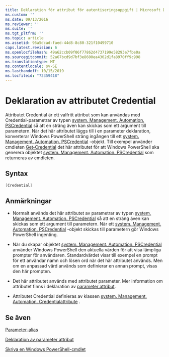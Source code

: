 ```yaml
---
title: Deklaration för attribut för autentiseringsuppgift | Microsoft Docs
ms.custom: ''
ms.date: 09/13/2016
ms.reviewer: ''
ms.suite: ''
ms.tgt_pltfrm: ''
ms.topic: article
ms.assetid: 96a5dcad-faed-44d8-8c80-321f10499710
caps.latest.revision: 6
ms.openlocfilehash: 49a62ccb09f06f77862d4737199e58293e7fbe0a
ms.sourcegitcommit: 52a67bcd9d7bf3e8600ea4302d1fa8970ff9c998
ms.translationtype: MT
ms.contentlocale: sv-SE
ms.lasthandoff: 10/15/2019
ms.locfileid: "72359418"
---
```

# <a name="credential-attribute-declaration"></a>Deklaration av attributet Credential

Attributet Credential är ett valfritt attribut som kan användas med Credential-parametrar av typen [system. Management. Automation. PSCredential](/dotnet/api/System.Management.Automation.PSCredential) så att en sträng även kan skickas som ett argument till parametern. När det här attributet läggs till i en parameter deklaration, konverterar Windows PowerShell sträng ingången till ett [system. Management. Automation. PSCredential](/dotnet/api/System.Management.Automation.PSCredential) -objekt. Till exempel använder cmdleten [Get-Credential](/powershell/module/Microsoft.PowerShell.Security/Get-Credential) det här attributet för att Windows PowerShell ska generera objektet [system. Management. Automation. PSCredential](/dotnet/api/System.Management.Automation.PSCredential) som returneras av cmdleten.

## <a name="syntax"></a>Syntax

```csharp
[Credential]
```

## <a name="remarks"></a>Anmärkningar

- Normalt används det här attributet av parametrar av typen [system. Management. Automation. PSCredential](/dotnet/api/System.Management.Automation.PSCredential) så att en sträng även kan skickas som ett argument till parametern. När ett [system. Management. Automation. PSCredential](/dotnet/api/System.Management.Automation.PSCredential) -objekt skickas till parametern gör Windows PowerShell ingenting.

- När du skapar objektet [system. Management. Automation. PSCredential](/dotnet/api/System.Management.Automation.PSCredential) använder Windows PowerShell den aktuella värden för att visa lämpliga prompter för användaren. Standardvärdet visar till exempel en prompt för ett användar namn och lösen ord när det här attributet används. Men om en anpassad värd används som definierar en annan prompt, visas den här prompten.

- Det här attributet används med attributet parameter. Mer information om attributet finns i deklaration av [parameter attribut](./parameter-attribute-declaration.md).

- Attributet Credential definieras av klassen [system. Management. Automation. Credentialattribute](/dotnet/api/System.Management.Automation.CredentialAttribute) .

## <a name="see-also"></a>Se även

[Parameter-alias](./parameter-aliases.md)

[Deklaration av parameter attribut](./parameter-attribute-declaration.md)

[Skriva en Windows PowerShell-cmdlet](./writing-a-windows-powershell-cmdlet.md)
